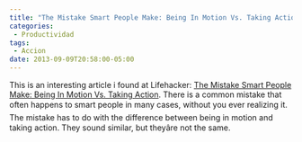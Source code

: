 ```yaml
---
title: "The Mistake Smart People Make: Being In Motion Vs. Taking Action"
categories:
 - Productividad
tags:
 - Accion
date: 2013-09-09T20:58:00-05:00
---
```

This is an interesting article i found at Lifehacker: [The Mistake Smart People Make: Being In Motion Vs. Taking Action][Lifehacker].
There is a common mistake that often happens to smart people in many cases, without you ever realizing it. The mistake has to do with the difference between being in motion and taking action. They sound similar, but theyâre not the same.

[Lifehacker]: https://lifehacker.com/the-mistake-smart-people-make-being-in-motion-vs-taki-1143223597